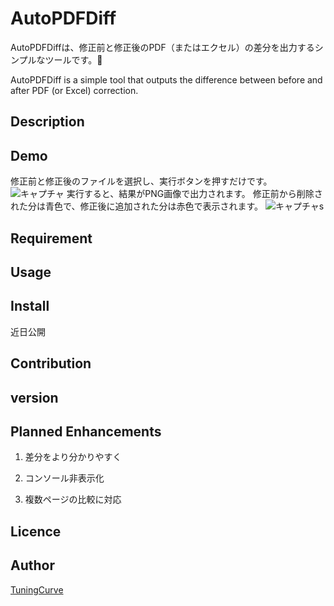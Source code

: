 AutoPDFDiff
====


AutoPDFDiffは、修正前と修正後のPDF（またはエクセル）の差分を出力するシンプルなツールです。📑

AutoPDFDiff is a simple tool that outputs the difference between before and after PDF (or Excel) correction.

## Description

## Demo
修正前と修正後のファイルを選択し、実行ボタンを押すだけです。
![キャプチャ](https://user-images.githubusercontent.com/74825094/100531124-c4bc4a00-323d-11eb-815b-e9d82e7c7374.PNG)
実行すると、結果がPNG画像で出力されます。
修正前から削除された分は青色で、修正後に追加された分は赤色で表示されます。
![キャプチャs](https://user-images.githubusercontent.com/74825094/100531161-1d8be280-323e-11eb-95d1-cae3e50e50ec.PNG)

## Requirement

## Usage

## Install
近日公開

## Contribution

## version


## Planned Enhancements
1. 差分をより分かりやすく

2. コンソール非表示化

3. 複数ページの比較に対応

## Licence

## Author
[TuningCurve](https://github.com/TuningCurve)
